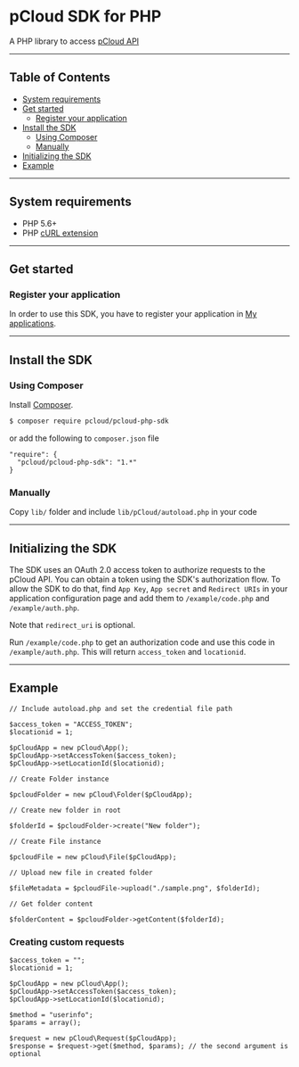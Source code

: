 # pCloud SDK for PHP

A PHP library to access [pCloud API](https://docs.pcloud.com/)

---

## Table of Contents
* [System requirements](#system-requirements)
* [Get started](#get-started)
  * [Register your application](#register-your-application)
* [Install the SDK](#install-the-sdk)
  * [Using Composer](#using-composer)
  * [Manually](#manually)
* [Initializing the SDK](#initializing-the-sdk)
* [Example](#example)

---

## System requirements

  * PHP 5.6+
  * PHP [cURL extension](http://php.net/manual/en/curl.setup.php)

---

## Get started

### Register your application

In order to use this SDK, you have to register your application in [My applications](https://docs.pcloud.com).

---

## Install the SDK

### Using Composer

Install [Composer](http://getcomposer.org/download/).

```bash
$ composer require pcloud/pcloud-php-sdk
```

or add the following to `composer.json` file

~~~~
"require": {
  "pcloud/pcloud-php-sdk": "1.*"
}
~~~~

### Manually

Copy `lib/` folder and include `lib/pCloud/autoload.php` in your code

---

## Initializing the SDK

The SDK uses an OAuth 2.0 access token to authorize requests to the pCloud API.
You can obtain a token using the SDK's authorization flow.
To allow the SDK to do that, find `App Key`, `App secret` and `Redirect URIs` in your application configuration page and add them to `/example/code.php` and `/example/auth.php`.

Note that `redirect_uri` is optional.

Run `/example/code.php` to get an authorization code and use this code in `/example/auth.php`. This will return `access_token` and `locationid`.

---

## Example

~~~~
// Include autoload.php and set the credential file path

$access_token = "ACCESS_TOKEN";
$locationid = 1;

$pCloudApp = new pCloud\App();
$pCloudApp->setAccessToken($access_token);
$pCloudApp->setLocationId($locationid);

// Create Folder instance

$pcloudFolder = new pCloud\Folder($pCloudApp);

// Create new folder in root

$folderId = $pcloudFolder->create("New folder");

// Create File instance

$pcloudFile = new pCloud\File($pCloudApp);

// Upload new file in created folder

$fileMetadata = $pcloudFile->upload("./sample.png", $folderId);

// Get folder content

$folderContent = $pcloudFolder->getContent($folderId);
~~~~

### Creating custom requests

~~~~
$access_token = "";
$locationid = 1;

$pCloudApp = new pCloud\App();
$pCloudApp->setAccessToken($access_token);
$pCloudApp->setLocationId($locationid);

$method = "userinfo";
$params = array();

$request = new pCloud\Request($pCloudApp);
$response = $request->get($method, $params); // the second argument is optional
~~~~